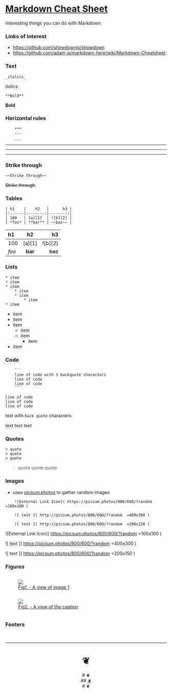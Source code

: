 

[Markdown Cheat Sheet]( #utilities/markdown-cheat-sheet.md )
===

Interesting things you can do with Markdown.


### Links of Interest

* <https://github.com/showdownjs/showdown>
* <https://github.com/adam-p/markdown-here/wiki/Markdown-Cheatsheet>

### Text

	_italics_

_italics_

	**Bold**

**Bold**




### Horizontal rules

```
	***
	---
	___
```

***

---

___



### Strike through

```
~~Strike through~~
```
~~Strike through~~



### Tables
```
| h1    |    h2   |      h3 |
|:------|:-------:|--------:|
| 100   | [a][1]  | ![b][2] |
| *foo* | **bar** | ~~baz~~ |
```

| h1    |    h2   |      h3 |
|:------|:-------:|--------:|
| 100   | [a][1]  | ![b][2] |
| *foo* | **bar** | ~~baz~~ |


### Lists

```
* item
* item
* item
	* item
	* item
		* item
* item
```

* item
* item
* item
	* item
	* item
		* item
* item





### Code
```
	```
	line of code with 3 backquote characters
	line of code
	line of code
	```
```

	line of code
	line of code
	line of code

text with `back quote` characters

text text text


### Quotes

```
> quote
> quote
> quote
```

> quote
> quote
> quote


### Images

* uses [picsum.photos]( https://picsum.photos ) to gather random images

````
	![External Link Icon]( https://picsum.photos/800/600/?random =100x100 )

	![ text ]( http://picsum.photos/800/600/?random  =400x300 )

	![ text ]( http://picsum.photos/800/600/?random  =200x150 )
````

![External Link Icon]( https://picsum.photos/800/600/?random =100x100 )

![ text ]( https://picsum.photos/800/600/?random =400x300 )

![ text ]( https://picsum.photos/800/600/?random =200x150 )


### Figures

<figure style=display:inline-block; >
<a href=http://google.com >
<img src="http:///picsum.photos/200/200/" >
<figcaption>Fig1. - A view of image 1</figcaption>
<a>
</figure>

<figure style=display:inline-block; >
<a href=http://google.com ><img src="http://picsum.photos/200/200/" >
<figcaption>Fig2. - A view of the caption</figcaption>
</a>
</figure>



### Footers

<br>

***

<center title="dingbat" >

# <a href=javascript:window.scrollTo(0,0); style=text-decoration:none; >❦</a>
</center>

<center title="dingbat" >
# <span onclick=window.scrollTo(0,0); style=cursor:pointer; >❦</span>
</center>

<center title="dingbat" >
## <a href=javascript:content.scrollTop=0; >❦</a>
</center>

<center title="dingbat" >
# <a href=javascript:window.scrollTop=0; style=text-decoration:none; >❦</a>
</center>

